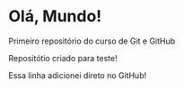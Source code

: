 # Olá, Mundo!
 Primeiro repositório do curso de Git e GitHub

 Repositótio criado para teste!

 Essa linha adicionei direto no GitHub!
